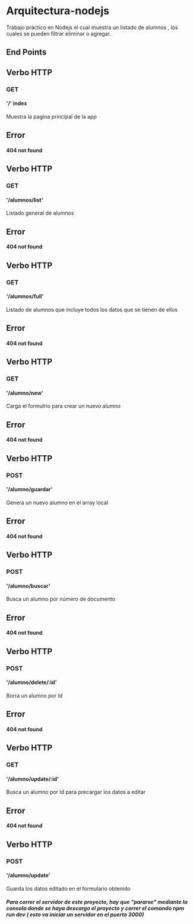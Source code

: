 # Arquitectura-nodejs
Trabajo práctico en Nodejs el cual muestra un listado de alumnos , los cuales se pueden filtrar eliminar o agregar.

## End Points
## Verbo HTTP
### GET
#### '/' index
Muestra la pagina principal de la app
## Error
#### 404 not found

## Verbo HTTP
### GET
#### '/alumnos/list'  
Listado general de alumnos
## Error
#### 404 not found

## Verbo HTTP
### GET
#### '/alumnos/full' 
Listado de alumnos que incluye todos los datos que se tienen de ellos
## Error
#### 404 not found

## Verbo HTTP
### GET
#### '/alumno/new'
Carga el formulrio para crear un nuevo alumno
## Error
#### 404 not found


## Verbo HTTP
### POST
#### '/alumno/guardar' 
Genera un nuevo alumno en el array local
## Error
#### 404 not found


## Verbo HTTP
### POST
#### '/alumno/buscar' 
Busca un alumno por número de documento
## Error
#### 404 not found

## Verbo HTTP
### POST
#### '/alumno/delete/:id' 
Borra un alumno por Id
## Error
#### 404 not found

## Verbo HTTP
### GET
#### '/alumno/update/:id' 
Busca un alumno por Id para precargar los datos a editar
## Error
#### 404 not found

## Verbo HTTP
### POST
#### '/alumno/update' 
Guarda los datos editado en el formulario obtenido


##### Para correr el servidor de este proyecto, hay que "pararse" mediante la consola donde se haya descargo el proyecto y correr el comando npm run dev ( esto va iniciar un servidor en el puerto 3000) 

